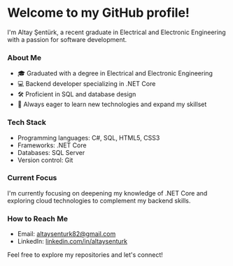 # Welcome to my GitHub profile!

I'm Altay Şentürk, a recent graduate in Electrical and Electronic Engineering with a passion for software development. 

### About Me

- 🎓 Graduated with a degree in Electrical and Electronic Engineering
- 💻 Backend developer specializing in .NET Core
- 🛠️ Proficient in SQL and database design
- 🌱 Always eager to learn new technologies and expand my skillset

### Tech Stack

- Programming languages: C#, SQL, HTML5, CSS3
- Frameworks: .NET Core
- Databases: SQL Server
- Version control: Git

### Current Focus

I'm currently focusing on deepening my knowledge of .NET Core and exploring cloud technologies to complement my backend skills.

### How to Reach Me

- Email: [altaysenturk82@gmail.com](mailto:altaysenturk82@gmail.com)
- LinkedIn: [linkedin.com/in/altaysenturk](https://www.linkedin.com/in/altaysenturk)

Feel free to explore my repositories and let's connect!
